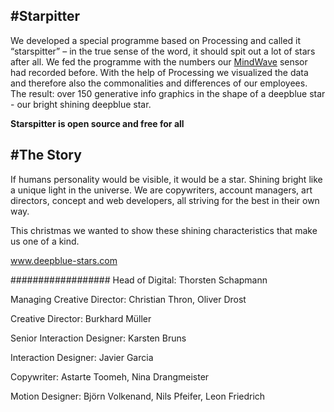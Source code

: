 #Starpitter
-----------

We developed a special programme based on Processing and called it “starspitter” – in the true sense of the word, it should spit out a lot of stars after all. We fed the programme with the numbers our [MindWave](http://www.neurosky.com) sensor had recorded before. With the help of Processing we visualized the data and therefore also the commonalities and differences of our employees. The result: over 150 generative info graphics in the shape of a deepblue star - our bright shining deepblue star. 

__Starspitter is open source and free for all__





#The Story
-----------

If humans personality would be visible, it would be a star. Shining bright like a unique light in the universe. 
We are copywriters, account managers, art directors, concept and web developers, all striving for the best in their own way. 

This christmas we wanted to show these shining characteristics that make us one of a kind.

www.deepblue-stars.com

##################
Head of Digital: Thorsten Schapmann

Managing Creative Director: Christian Thron, Oliver Drost

Creative Director: Burkhard Müller

Senior Interaction Designer: Karsten Bruns

Interaction Designer: Javier Garcia

Copywriter: Astarte Toomeh, Nina Drangmeister

Motion Designer: Björn Volkenand, Nils Pfeifer, Leon Friedrich
